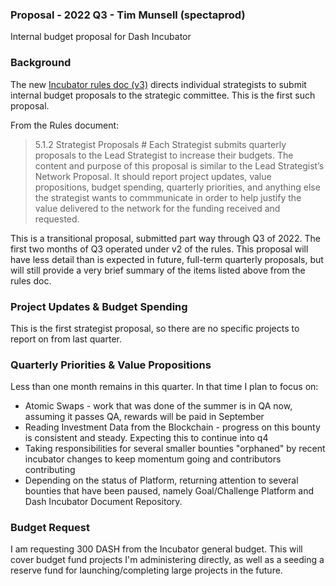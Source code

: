 ### Proposal - 2022 Q3 - Tim Munsell (spectaprod)

Internal budget proposal for Dash Incubator

### Background 

The new [Incubator rules doc (v3)](https://github.com/dashincubator/dash-incubator-rules/blob/042fde0eea2340a2a8c9fa3483ad8f764d94fe31/rules.md) directs individual strategists to submit internal budget proposals to the strategic committee.  This is the first such proposal.

From the Rules document:

> 5.1.2 Strategist Proposals #
> Each Strategist submits quarterly proposals to the Lead Strategist to increase their budgets. The content and purpose of this proposal is similar to the Lead Strategist’s Network Proposal. It should report project updates, value propositions, budget spending, quarterly priorities, and anything else the strategist wants to commmunicate in order to help justify the value delivered to the network for the funding received and requested.

This is a transitional proposal, submitted part way through Q3 of 2022.  The first two months of Q3 operated under v2 of the rules.  This proposal will have less detail than is expected in future, full-term quarterly proposals, but will still provide a very brief summary of the items listed above from the rules doc.

### Project Updates & Budget Spending

This is the first strategist proposal, so there are no specific projects to report on from last quarter.

### Quarterly Priorities & Value Propositions

Less than one month remains in this quarter.  In that time I plan to focus on:

* Atomic Swaps - work that was done of the summer is in QA now, assuming it passes QA, rewards will be paid in September
* Reading Investment Data from the Blockchain - progress on this bounty is consistent and steady. Expecting this to continue into q4
* Taking responsibilities for several smaller bounties "orphaned" by recent incubator changes to keep momentum going and contributors contributing
* Depending on the status of Platform, returning attention to several bounties that have been paused, namely Goal/Challenge Platform and Dash Incubator Document Repository.

### Budget Request

I am requesting 300 DASH from the Incubator general budget.  This will cover budget fund projects I'm administering directly, as well as a seeding a reserve fund for launching/completing large projects in the future.
